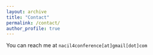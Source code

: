 ```yaml
---
layout: archive
title: "Contact"
permalink: /contact/
author_profile: true
---
```


You can reach me at `nacil4conference[at]gmail[dot]com`
